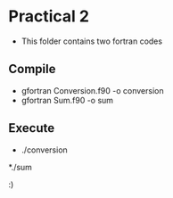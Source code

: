 # Practical 2

* This folder contains two fortran codes

## Compile

* gfortran Conversion.f90 -o conversion
* gfortran Sum.f90 -o sum

## Execute

* ./conversion
  
*./sum

:)
